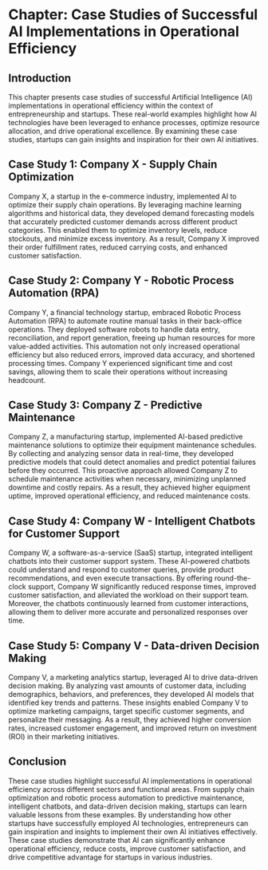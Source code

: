 Chapter: Case Studies of Successful AI Implementations in Operational Efficiency
================================================================================

Introduction
------------

This chapter presents case studies of successful Artificial Intelligence (AI) implementations in operational efficiency within the context of entrepreneurship and startups. These real-world examples highlight how AI technologies have been leveraged to enhance processes, optimize resource allocation, and drive operational excellence. By examining these case studies, startups can gain insights and inspiration for their own AI initiatives.

Case Study 1: Company X - Supply Chain Optimization
---------------------------------------------------

Company X, a startup in the e-commerce industry, implemented AI to optimize their supply chain operations. By leveraging machine learning algorithms and historical data, they developed demand forecasting models that accurately predicted customer demands across different product categories. This enabled them to optimize inventory levels, reduce stockouts, and minimize excess inventory. As a result, Company X improved their order fulfillment rates, reduced carrying costs, and enhanced customer satisfaction.

Case Study 2: Company Y - Robotic Process Automation (RPA)
----------------------------------------------------------

Company Y, a financial technology startup, embraced Robotic Process Automation (RPA) to automate routine manual tasks in their back-office operations. They deployed software robots to handle data entry, reconciliation, and report generation, freeing up human resources for more value-added activities. This automation not only increased operational efficiency but also reduced errors, improved data accuracy, and shortened processing times. Company Y experienced significant time and cost savings, allowing them to scale their operations without increasing headcount.

Case Study 3: Company Z - Predictive Maintenance
------------------------------------------------

Company Z, a manufacturing startup, implemented AI-based predictive maintenance solutions to optimize their equipment maintenance schedules. By collecting and analyzing sensor data in real-time, they developed predictive models that could detect anomalies and predict potential failures before they occurred. This proactive approach allowed Company Z to schedule maintenance activities when necessary, minimizing unplanned downtime and costly repairs. As a result, they achieved higher equipment uptime, improved operational efficiency, and reduced maintenance costs.

Case Study 4: Company W - Intelligent Chatbots for Customer Support
-------------------------------------------------------------------

Company W, a software-as-a-service (SaaS) startup, integrated intelligent chatbots into their customer support system. These AI-powered chatbots could understand and respond to customer queries, provide product recommendations, and even execute transactions. By offering round-the-clock support, Company W significantly reduced response times, improved customer satisfaction, and alleviated the workload on their support team. Moreover, the chatbots continuously learned from customer interactions, allowing them to deliver more accurate and personalized responses over time.

Case Study 5: Company V - Data-driven Decision Making
-----------------------------------------------------

Company V, a marketing analytics startup, leveraged AI to drive data-driven decision making. By analyzing vast amounts of customer data, including demographics, behaviors, and preferences, they developed AI models that identified key trends and patterns. These insights enabled Company V to optimize marketing campaigns, target specific customer segments, and personalize their messaging. As a result, they achieved higher conversion rates, increased customer engagement, and improved return on investment (ROI) in their marketing initiatives.

Conclusion
----------

These case studies highlight successful AI implementations in operational efficiency across different sectors and functional areas. From supply chain optimization and robotic process automation to predictive maintenance, intelligent chatbots, and data-driven decision making, startups can learn valuable lessons from these examples. By understanding how other startups have successfully employed AI technologies, entrepreneurs can gain inspiration and insights to implement their own AI initiatives effectively. These case studies demonstrate that AI can significantly enhance operational efficiency, reduce costs, improve customer satisfaction, and drive competitive advantage for startups in various industries.
